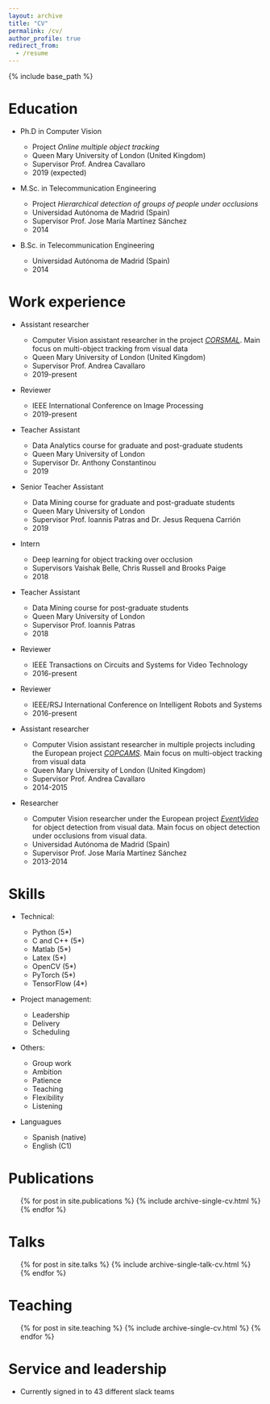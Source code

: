 ```yaml
---
layout: archive
title: "CV"
permalink: /cv/
author_profile: true
redirect_from:
  - /resume
---
```


{% include base_path %}

Education
======
* Ph.D in Computer Vision
  * Project *Online multiple object tracking*
  * Queen Mary University of London (United Kingdom)
  * Supervisor Prof. Andrea Cavallaro
  * 2019 (expected)

* M.Sc. in Telecommunication Engineering
  * Project *Hierarchical detection of groups of people under occlusions*
  * Universidad Autónoma de Madrid (Spain)
  * Supervisor Prof. Jose María Martínez Sánchez
  * 2014

* B.Sc. in Telecommunication Engineering
  * Universidad Autónoma de Madrid (Spain)
  * 2014

Work experience
======

* Assistant researcher
  * Computer Vision assistant researcher in the project [*CORSMAL*](http://corsmal.eecs.qmul.ac.uk). Main focus on multi-object tracking from visual data
  * Queen Mary University of London (United Kingdom)
  * Supervisor Prof. Andrea Cavallaro
  * 2019-present

* Reviewer
  * IEEE International Conference on Image Processing
  * 2019-present

* Teacher Assistant
  * Data Analytics course for graduate and post-graduate students
  * Queen Mary University of London
  * Supervisor Dr. Anthony Constantinou
  * 2019

* Senior Teacher Assistant
  * Data Mining course for graduate and post-graduate students
  * Queen Mary University of London
  * Supervisor Prof. Ioannis Patras and Dr. Jesus Requena Carrión
  * 2019

* Intern
  * Deep learning for object tracking over occlusion
  * Supervisors Vaishak Belle, Chris Russell and Brooks Paige
  * 2018

* Teacher Assistant
  * Data Mining course for post-graduate students
  * Queen Mary University of London
  * Supervisor Prof. Ioannis Patras
  * 2018

* Reviewer
  * IEEE Transactions on Circuits and Systems for Video Technology
  * 2016-present

* Reviewer
  * IEEE/RSJ International Conference on Intelligent Robots and Systems
  * 2016-present

* Assistant researcher
  * Computer Vision assistant researcher in multiple projects including the European project [*COPCAMS*](http://www.copcams.eu). Main focus on multi-object tracking from visual data
  * Queen Mary University of London (United Kingdom)
  * Supervisor Prof. Andrea Cavallaro
  * 2014-2015

* Researcher
  * Computer Vision researcher under the European project [*EventVideo*](http://www-vpu.eps.uam.es/eventvideo/) for object detection from visual data. Main focus on object detection under occlusions from visual data.
  * Universidad Autónoma de Madrid (Spain)
  * Supervisor Prof. Jose María Martínez Sánchez
  * 2013-2014


Skills
======
* Technical:
  * Python (5*)
  * C and C++ (5*)
  * Matlab (5*)
  * Latex (5*)
  * OpenCV (5*)
  * PyTorch (5*)
  * TensorFlow (4*)

* Project management:
  * Leadership
  * Delivery
  * Scheduling

* Others:
  * Group work
  * Ambition
  * Patience
  * Teaching
  * Flexibility
  * Listening

* Languagues
  * Spanish (native)
  * English (C1)


Publications
======
  <ul>{% for post in site.publications %}
    {% include archive-single-cv.html %}
  {% endfor %}</ul>
  
Talks
======
  <ul>{% for post in site.talks %}
    {% include archive-single-talk-cv.html %}
  {% endfor %}</ul>
  
Teaching
======
  <ul>{% for post in site.teaching %}
    {% include archive-single-cv.html %}
  {% endfor %}</ul>
  
Service and leadership
======
* Currently signed in to 43 different slack teams
